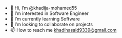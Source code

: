 - 👋 Hi, I’m @khadija-mohamed55
- 👀 I’m interested in Software Engineer
- 🌱 I’m currently learning Software
- 💞️ I’m looking to collaborate on projects
- 📫 How to reach me khadihasaid9339@gmail.com

<!---
khadija-mohamed55/khadija-mohamed55 is a ✨ special ✨ repository because its `README.md` (this file) appears on your GitHub profile.
You can click the Preview link to take a look at your changes.
--->
